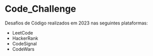 # Code_Challenge

Desafios de Código realizados em 2023 nas seguintes plataformas:

- LeetCode
- HackerRank
- CodeSignal
- CodeWars
